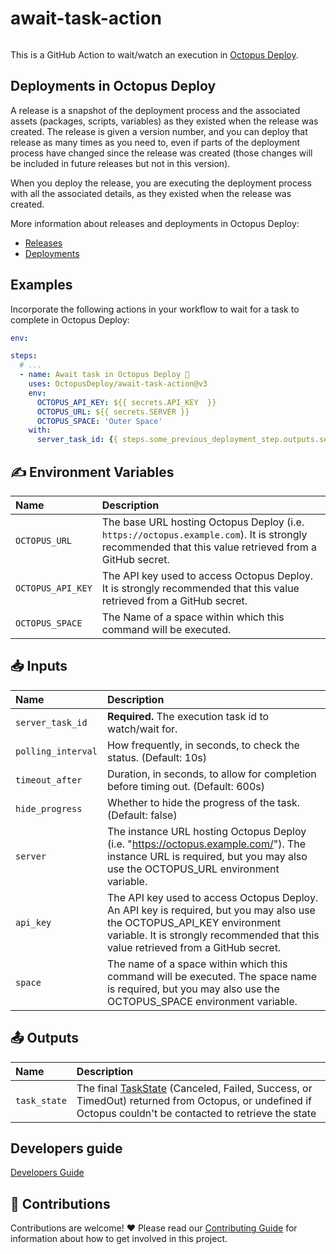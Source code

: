 # await-task-action

<img alt= "" src="https://github.com/OctopusDeploy/deploy-release-untenanted-action/raw/main/assets/github-actions-octopus.png" />

This is a GitHub Action to wait/watch an execution in [Octopus Deploy](https://octopus.com/).

## Deployments in Octopus Deploy

A release is a snapshot of the deployment process and the associated assets (packages, scripts, variables) as they existed when the release was created. The release is given a version number, and you can deploy that release as many times as you need to, even if parts of the deployment process have changed since the release was created (those changes will be included in future releases but not in this version).

When you deploy the release, you are executing the deployment process with all the associated details, as they existed when the release was created.

More information about releases and deployments in Octopus Deploy:

- [Releases](https://octopus.com/docs/releases)
- [Deployments](https://octopus.com/docs/deployments)

## Examples

Incorporate the following actions in your workflow to wait for a task to complete in Octopus Deploy:

```yml
env:

steps:
  # ...
  - name: Await task in Octopus Deploy 🐙
    uses: OctopusDeploy/await-task-action@v3
    env:
      OCTOPUS_API_KEY: ${{ secrets.API_KEY  }}
      OCTOPUS_URL: ${{ secrets.SERVER }}
      OCTOPUS_SPACE: 'Outer Space'
    with:
      server_task_id: {{ steps.some_previous_deployment_step.outputs.server_tasks[0].server_task_id }}
```

## ✍️ Environment Variables

| Name              | Description                                                                                                                                          |
| :---------------- | :--------------------------------------------------------------------------------------------------------------------------------------------------- |
| `OCTOPUS_URL`     | The base URL hosting Octopus Deploy (i.e. `https://octopus.example.com`). It is strongly recommended that this value retrieved from a GitHub secret. |
| `OCTOPUS_API_KEY` | The API key used to access Octopus Deploy. It is strongly recommended that this value retrieved from a GitHub secret.                                |
| `OCTOPUS_SPACE`   | The Name of a space within which this command will be executed.                                                                                      |

## 📥 Inputs

| Name               | Description                                                                                                                                                                                                  |
| :----------------- | :----------------------------------------------------------------------------------------------------------------------------------------------------------------------------------------------------------- |
| `server_task_id`   | **Required.** The execution task id to watch/wait for.                                                                                                                                                       |
| `polling_interval` | How frequently, in seconds, to check the status. (Default: 10s)                                                                                                                                              |
| `timeout_after`    | Duration, in seconds, to allow for completion before timing out. (Default: 600s)                                                                                                                             |
| `hide_progress`    | Whether to hide the progress of the task. (Default: false)                                                                                                                                                   |
| `server`           | The instance URL hosting Octopus Deploy (i.e. "https://octopus.example.com/"). The instance URL is required, but you may also use the OCTOPUS_URL environment variable.                                      |
| `api_key`          | The API key used to access Octopus Deploy. An API key is required, but you may also use the OCTOPUS_API_KEY environment variable. It is strongly recommended that this value retrieved from a GitHub secret. |
| `space`            | The name of a space within which this command will be executed. The space name is required, but you may also use the OCTOPUS_SPACE environment variable.                                                     |

## 📤 Outputs

| Name         | Description                                                                                                                                                                                                                                               |
| :----------- | :-------------------------------------------------------------------------------------------------------------------------------------------------------------------------------------------------------------------------------------------------------- |
| `task_state` | The final [TaskState](https://github.com/OctopusDeploy/api-client.ts/blob/main/src/features/serverTasks/taskState.ts) (Canceled, Failed, Success, or TimedOut) returned from Octopus, or undefined if Octopus couldn't be contacted to retrieve the state |

## Developers guide

[Developers Guide](DEVELOPERS_GUIDE.md)

## 🤝 Contributions

Contributions are welcome! :heart: Please read our [Contributing Guide](.github/CONTRIBUTING.md) for information about how to get involved in this project.
